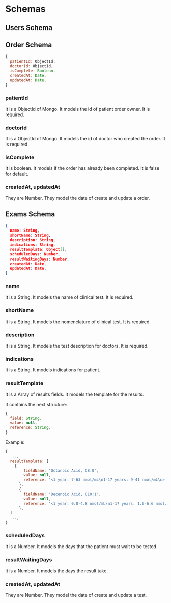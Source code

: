 # Schemas

## Users Schema

## Order Schema

```js
{
  patientId: ObjectId,
  doctorId: ObjectId,
  isComplete: Boolean,
  createdAt: Date,
  updatedAt: Date,
}
```

### patientId

It is a ObjectId of Mongo. It models the id of patient order owner. It is required.

### doctorId

It is a ObjectId of Mongo. It models the id of doctor who created the order. It is required.

### isComplete

It is boolean. It models if the order has already been completed. It is false for default.

### createdAt, updatedAt

They are Number. They model the date of create and update a order.

## Exams Schema

```json
{
  name: String,
  shortName: String,
  description: String,
  indications: String,
  resultTemplate: Object[],
  scheduledDays: Number,
  resultWaitingDays: Number,
  createdAt: Date,
  updatedAt: Date,
}
```

### name

It is a String. It models the name of clinical test. It is required.

### shortName

It is a String. It models the nomenclature of clinical test. It is required.

### description

It is a String. It models the test description for doctors. It is required.

### indications

It is a String. It models indications for patient.

### resultTemplate

It is a Array of results fields. It models the template for the results.

It contains the next structure:

```js
{
  field: String,
  value: null,
  reference: String,
}
```

Example:

```js
{
  ...,
  resultTemplate: [
    {
        fieldName: 'Octanoic Acid, C8:0',
        value: null,
        reference: '<1 year: 7-63 nmol/mL\n1-17 years: 9-41 nmol/mL\n> or =18 years: 8-47 nmol/mL',
      },
      {
        fieldName: 'Decenoic Acid, C10:1',
        value: null,
        reference: '<1 year: 0.8-4.8 nmol/mL\n1-17 years: 1.6-6.6 nmol/mL\n> or =18 years: 1.8-5.0 nmol/mL',
      },
  ]
  ...,
}
```

### scheduledDays

It is a Number. It models the days that the patient must wait to be tested.

### resultWaitingDays

It is a Number. It models the days the result take.

### createdAt, updatedAt

They are Number. They model the date of create and update a test.

